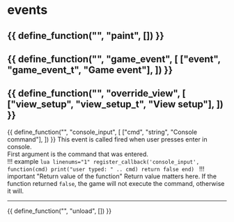 # events

{{ define_function("", "paint", []) }}
---
{{ define_function("", "game_event", [
    ["event", "game_event_t", "Game event"],
]) }}
---
{{ define_function("", "override_view", [
    ["view_setup", "view_setup_t", "View setup"],
]) }}
---
{{ define_function("", "console_input", [
    ["cmd", "string", "Console command"],
]) }}
This event is called fired when user presses enter in console.  
First argument is the command that was entered.  
!!! example
	```lua linenums="1"
	register_callback('console_input', function(cmd)
		print("user typed: " .. cmd)
		return false
	end)
	```
!!! important "Return value of the function"
	Return value matters here. If the function returned `false`, the game will not execute the command, otherwise it will.   

---
{{ define_function("", "unload", []) }}
